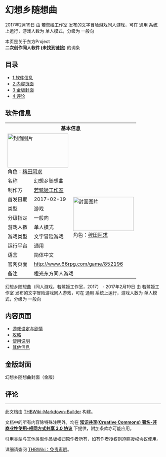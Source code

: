 # 幻想乡随想曲

<!-- source html: G:\repos\THBWiki-Markdown-Builder\THBWikiMarkdown\Temp\main\c\c7\ns0%3A%E5%B9%BB%E6%83%B3%E4%B9%A1%E9%9A%8F%E6%83%B3%E6%9B%B2.html -->

2017年2月19日 由 若鹭姬工作室  发布的文字冒险游戏同人游戏，可在 通用 系统上运行，游戏人数为 单人模式，分级为 一般向

本页是关于东方Project  
 **二次创作同人软件 (未找到链接)** 的词条
## 目录

- [1 软件信息](#软件信息)
- [2 内容页面](#内容页面)
- [3 金版封面](#金版封面)
- [4 评论](#评论)




## 软件信息

<table><tbody><tr><th colspan="3">基本信息</th></tr><tr><td class="cover-artwork-mobile" colspan="2"><a href="./文件-幻想乡随想曲封面.png.md" class="image" title="封面图片"><img alt="封面图片" src="https://upload.thwiki.cc/thumb/d/de/%E5%B9%BB%E6%83%B3%E4%B9%A1%E9%9A%8F%E6%83%B3%E6%9B%B2%E5%B0%81%E9%9D%A2.png/196px-%E5%B9%BB%E6%83%B3%E4%B9%A1%E9%9A%8F%E6%83%B3%E6%9B%B2%E5%B0%81%E9%9D%A2.png" decoding="async" loading="lazy" width="196" height="110" srcset="https://upload.thwiki.cc/thumb/d/de/%E5%B9%BB%E6%83%B3%E4%B9%A1%E9%9A%8F%E6%83%B3%E6%9B%B2%E5%B0%81%E9%9D%A2.png/294px-%E5%B9%BB%E6%83%B3%E4%B9%A1%E9%9A%8F%E6%83%B3%E6%9B%B2%E5%B0%81%E9%9D%A2.png 1.5x, https://upload.thwiki.cc/thumb/d/de/%E5%B9%BB%E6%83%B3%E4%B9%A1%E9%9A%8F%E6%83%B3%E6%9B%B2%E5%B0%81%E9%9D%A2.png/392px-%E5%B9%BB%E6%83%B3%E4%B9%A1%E9%9A%8F%E6%83%B3%E6%9B%B2%E5%B0%81%E9%9D%A2.png 2x" data-file-width="1920" data-file-height="1080"></a><div class="cover-char">角色：<a href="./稗田阿求.md" title="稗田阿求">稗田阿求</a></div></td>
</tr><tr><td class="label">名称</td><td colspan="2"> 幻想乡随想曲 </td></tr><tr><td class="label">制作方</td><td><a href="./若鹭姬工作室.md" title="若鹭姬工作室">若鹭姬工作室</a></td><td class="cover-artwork" rowspan="7" style="min-width:196px;"><a href="./文件-幻想乡随想曲封面.png.md" class="image" title="封面图片"><img alt="封面图片" src="https://upload.thwiki.cc/thumb/d/de/%E5%B9%BB%E6%83%B3%E4%B9%A1%E9%9A%8F%E6%83%B3%E6%9B%B2%E5%B0%81%E9%9D%A2.png/196px-%E5%B9%BB%E6%83%B3%E4%B9%A1%E9%9A%8F%E6%83%B3%E6%9B%B2%E5%B0%81%E9%9D%A2.png" decoding="async" loading="lazy" width="196" height="110" srcset="https://upload.thwiki.cc/thumb/d/de/%E5%B9%BB%E6%83%B3%E4%B9%A1%E9%9A%8F%E6%83%B3%E6%9B%B2%E5%B0%81%E9%9D%A2.png/294px-%E5%B9%BB%E6%83%B3%E4%B9%A1%E9%9A%8F%E6%83%B3%E6%9B%B2%E5%B0%81%E9%9D%A2.png 1.5x, https://upload.thwiki.cc/thumb/d/de/%E5%B9%BB%E6%83%B3%E4%B9%A1%E9%9A%8F%E6%83%B3%E6%9B%B2%E5%B0%81%E9%9D%A2.png/392px-%E5%B9%BB%E6%83%B3%E4%B9%A1%E9%9A%8F%E6%83%B3%E6%9B%B2%E5%B0%81%E9%9D%A2.png 2x" data-file-width="1920" data-file-height="1080"></a><div class="cover-char">角色：<a href="./稗田阿求.md" title="稗田阿求">稗田阿求</a></div></td>
</tr><tr><td class="label">首发日期</td><td>2017-02-19</td></tr><tr><td class="label">类型</td><td>游戏</td></tr><tr><td class="label">分级指定</td><td>一般向</td></tr><tr><td class="label">游戏人数</td><td>单人模式</td></tr><tr><td class="label">游戏类型</td><td>文字冒险游戏</td></tr><tr><td class="label">运行平台</td><td>通用</td></tr><tr><td class="label">语言</td><td>简体中文</td></tr>
<tr><td class="label">官网页面</td><td colspan="2"><a rel="nofollow" class="external free" href="http://www.66rpg.com/game/852196">http://www.66rpg.com/game/852196</a></td></tr><tr><td class="label">备注</td><td colspan="2">橙光东方同人游戏</td></tr></tbody></table>

幻想乡随想曲（同人游戏，若鹭姬工作室，2017） - 2017年2月19日 由 若鹭姬工作室  发布的文字冒险游戏同人游戏，可在 通用 系统上运行，游戏人数为 单人模式，分级为 一般向
## 内容页面
- [游戏设定与剧情](./幻想乡随想曲-设定与剧情.md)
- [攻略](./幻想乡随想曲-攻略.md)
- [使用说明](./幻想乡随想曲-说明.md)
- [其他信息](./幻想乡随想曲-杂项.md)

## 金版封面
[](./文件-幻想乡随想曲封面（金版）.jpg.md)  [](./文件-幻想乡随想曲封面（金版）.jpg.md)幻想乡随想曲封面（金版）
## 评论




---

此文档由 [THBWiki-Markdown-Builder](https://github.com/Delsin-Yu/THBWiki-Markdown-Builder) 构建。

文档中的所有内容除特殊注明外，均在 [**知识共享(Creative Commons) 署名-非商业性使用-相同方式共享 3.0 协议**](https://creativecommons.org/licenses/by-sa/3.0/deed.zh-hans) 下提供，附加条款亦可能应用。

引用类型与其他类型作品版权归原作者所有，如有作者授权则遵照授权协议使用。

详细请查阅 [THBWiki：免责声明](https://thbwiki.cc/THBWiki:%E5%85%8D%E8%B4%A3%E5%A3%B0%E6%98%8E)。

